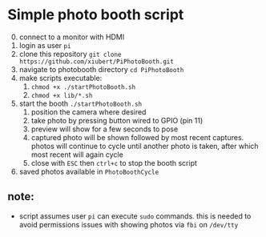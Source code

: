 # Simple photo booth script
0. connect to a monitor with HDMI
1. login as user `pi`
2. clone this repository `git clone https://github.com/xiubert/PiPhotoBooth.git`
3. navigate to photobooth directory `cd PiPhotoBooth`
4. make scripts executable:
   1. `chmod +x ./startPhotoBooth.sh`
   2. `chmod +x lib/*.sh`
5. start the booth `./startPhotoBooth.sh`
   1. position the camera where desired
   2. take photo by pressing button wired to GPIO (pin 11)
   3. preview will show for a few seconds to pose
   4. captured photo will be shown followed by most recent captures. photos will continue to cycle until another photo is taken, after which most recent will again cycle
   5. close with `ESC` then `ctrl+c` to stop the booth script
6. saved photos available in `PhotoBoothCycle`

## note:
- script assumes user `pi` can execute `sudo` commands. this is needed to avoid permissions issues with showing photos via `fbi` on `/dev/tty`